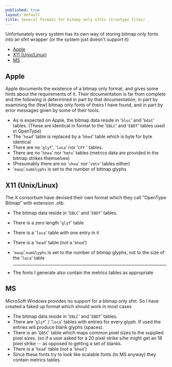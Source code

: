 ```yaml
---
published: true
layout: default
title: Several formats for bitmap only sfnts (truetype files)
---
```



Unfortunately every system has its own way of storing bitmap only fonts
into an sfnt wrapper (or the system just doesn't support it)

-   [Apple](#Apple)
-   [X11 (Unix/Linux)](#X11)
-   [MS](#MS)

Apple
-----

Apple documents the existence of a bitmap only format, and gives some
hints about the requirements of it. Their documentation is far from
complete and the following is determined in part by that documentation,
in part by examining the (few) bitmap only fonts of theirs I have found,
and in part by error messages given by some of their tools.

-   As is expected on Apple, the bitmap data reside in '`bloc`' and
    '`bdat`' tables.
     (These are identical in format to the '`EBLC`' and '`EBDT`' tables
    used in OpenType)
-   The '`head`' table is replaced by a '`bhed`' table which is byte for
    byte identical
-   There are no '`glyf`', '`loca`' nor '`CFF` ' tables.
-   There are no '`hhea`' nor '`hmtx`' tables (metrics data are provided
    in the bitmap strikes themselves)
-   (Presumably there are no '`vhea`' nor '`vmtx`' tables either)
-   '`maxp`'.`numGlyphs` is set to the number of bitmap glyphs

X11 (Unix/Linux)
----------------

The X consortium have devised their own format which they call "OpenType
Bitmap" with extension .otb.

-   The bitmap data reside in '`EBLC`' and '`EBDT`' tables.
-   There is a zero length '`glyf`' table
-   There is a '`loca`' table with one entry in it
-   There is a '`head`' table (not a '`bhed`')
-   '`maxp`'.`numGlyphs` is set to the number of bitmap glyphs, not to
    the size of the '`loca`' table

    * * * * *

-   The fonts I generate also contain the metrics tables as appropriate

MS
--

MicroSoft Windows provides no support for a bitmap only sfnt. So I have
created a faked up format which should work in most cases

-   The bitmap data reside in '`EBLC`' and '`EBDT`' tables.
-   There are '`glyf`' / '`loca`' tables with entries for every glyph.
    If used the entries will produce blank glyphs (spaces).
-   There is an '`EBSC`' table which maps common pixel sizes to the
    supplied pixel sizes. (so if a user asked for a 20 pixel strike s/he
    might get an 18 pixel strike -- as opposed to getting a set of
    blanks.
-   There is a '`head`' table (not a '`bhed`')
-   Since these fonts try to look like scalable fonts (to MS anyway)
    they contain metrics tables.

